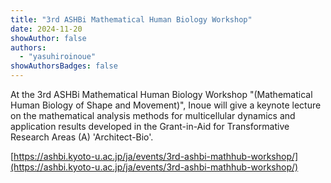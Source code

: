 ```yaml
---
title: "3rd ASHBi Mathematical Human Biology Workshop"
date: 2024-11-20
showAuthor: false
authors:
  - "yasuhiroinoue"
showAuthorsBadges: false
---
```


At the 3rd ASHBi Mathematical Human Biology Workshop "(Mathematical Human Biology of Shape and Movement)", Inoue will give a keynote lecture on the mathematical analysis methods for multicellular dynamics and application results developed in the Grant-in-Aid for Transformative Research Areas (A) 'Architect-Bio'.

[https://ashbi.kyoto-u.ac.jp/ja/events/3rd-ashbi-mathhub-workshop/](https://ashbi.kyoto-u.ac.jp/ja/events/3rd-ashbi-mathhub-workshop/)
